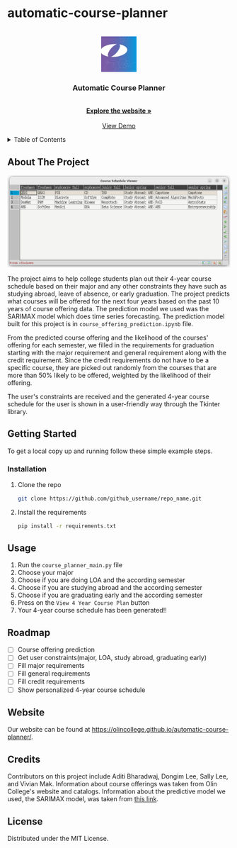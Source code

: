 # automatic-course-planner

<!-- PROJECT LOGO -->
<br />
<div align="center">
  <a href="https://github.com/olincollege/automatic-course-planner">
    <img src="olincollege_logo.jpeg" alt="Logo" width="80" height="80">
  </a>

<h3 align="center">Automatic Course Planner</h3>

  <p align="center">
    <br />
    <a href="https://olincollege.github.io/automatic-course-planner"><strong>Explore the website »</strong></a>
    <br />
    <br />
    <a href="https://www.youtube.com/watch?v=y_L1suXd7xI">View Demo</a>
</div>

<!-- TABLE OF CONTENTS -->
<details>
  <summary>Table of Contents</summary>
  <ol>
    <li>
      <a href="#about-the-project">About The Project</a>
    </li>
    <li>
      <a href="#getting-started">Getting Started</a>
      <ul>
        <li><a href="#installation">Installation</a></li>
      </ul>
    </li>
    <li><a href="#usage">Usage</a></li>
    <li><a href="#roadmap">Roadmap</a></li>
    <li><a href="#license">License</a></li>
  </ol>
</details>


<!-- ABOUT THE PROJECT -->
## About The Project

<img src="product_screenshot.jpg" alt="product screenshot" width="1000" >

The project aims to help college students plan out their 4-year course schedule based on their major and any other constraints they have such as studying abroad, leave of absence, or early graduation. The project predicts what courses will be offered for the next four years based on the past 10 years of course offering data. The prediction model we used was the SARIMAX model which does time series forecasting. The prediction model built for this project is in `course_offering_prediction.ipynb` file.    

From the predicted course offering and the likelihood of the courses' offering for each semester, we filled in the requirements for graduation starting with the major requirement and general requirement along with the credit requirement. Since the credit requirements do not have to be a specific course, they are picked out randomly from the courses that are more than 50% likely to be offered, weighted by the likelihood of their offering. 

The user's constraints are received and the generated 4-year course schedule for the user is shown in a user-friendly way through the Tkinter library.  



<!-- GETTING STARTED -->
## Getting Started
To get a local copy up and running follow these simple example steps.

### Installation

1. Clone the repo
   ```sh
   git clone https://github.com/github_username/repo_name.git
   ```
2. Install the requirements
   ```sh
   pip install -r requirements.txt
   ```


<!-- USAGE EXAMPLES -->
## Usage

1. Run the `course_planner_main.py` file
2. Choose your major
3. Choose if you are doing LOA and the according semester 
4. Choose if you are studying abroad and the according semester
5. Choose if you are graduating early and the according semester
6. Press on the `View 4 Year Course Plan` button
7. Your 4-year course schedule has been generated!!


<!-- ROADMAP -->
## Roadmap

- [ ] Course offering prediction
- [ ] Get user constraints(major, LOA, study abroad, graduating early)
- [ ] Fill major requirements
- [ ] Fill general requirements
- [ ] Fill credit requirements
- [ ] Show personalized 4-year course schedule

<!-- WEBSITE -->
## Website
Our website can be found at <a>https://olincollege.github.io/automatic-course-planner/</a>.

<!-- CREDITS -->
## Credits
Contributors on this project include Aditi Bharadwaj, Dongim Lee, Sally Lee, and Vivian Mak. Information about course offerings was taken from Olin College's website and catalogs. Information about the predictive model we used, the SARIMAX model, was taken from <a href="https://www.statsmodels.org/dev/generated/statsmodels.tsa.statespace.sarimax.SARIMAX.html">this link</a>.

<!-- LICENSE -->
## License
Distributed under the MIT License.
